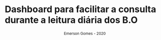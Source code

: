 # Dashboard para facilitar a consulta durante a leitura diária dos B.O 

<div align="center">
  <small>Emerson Gomes - 2020</small>
</div>
